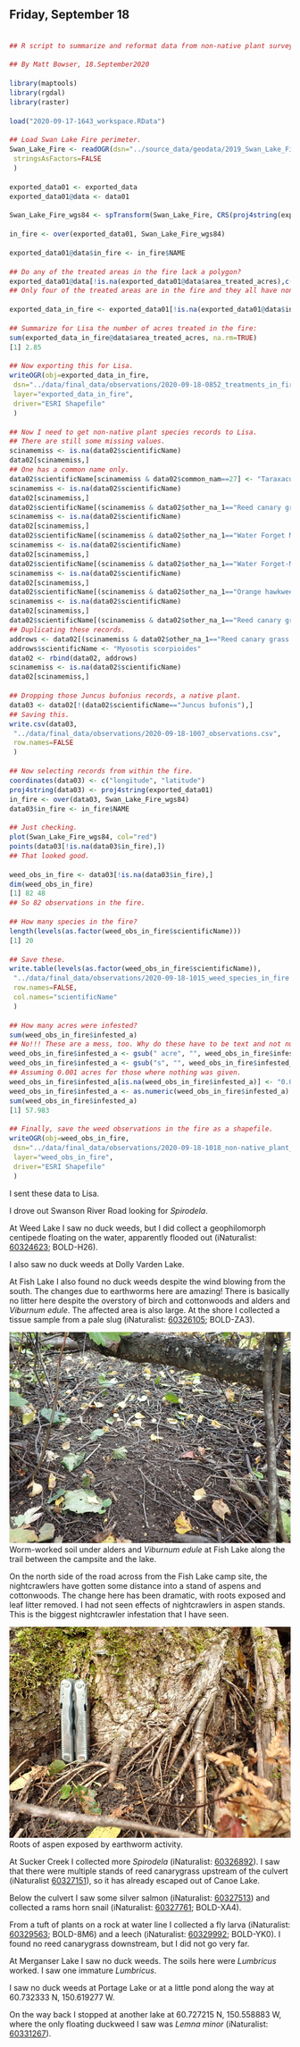 
## Friday, September 18

```r

## R script to summarize and reformat data from non-native plant surveys collected using Survey123.

## By Matt Bowser, 18.September2020

library(maptools)
library(rgdal)
library(raster)

load("2020-09-17-1643_workspace.RData")

## Load Swan Lake Fire perimeter.
Swan_Lake_Fire <- readOGR(dsn="../source_data/geodata/2019_Swan_Lake_Fire/181_Swan_Lake_20190917_1100.shp",
 stringsAsFactors=FALSE 
 ) 

exported_data01 <- exported_data
exported_data01@data <- data01

Swan_Lake_Fire_wgs84 <- spTransform(Swan_Lake_Fire, CRS(proj4string(exported_data01)))

in_fire <- over(exported_data01, Swan_Lake_Fire_wgs84)

exported_data01@data$in_fire <- in_fire$NAME

## Do any of the treated areas in the fire lack a polygon?
exported_data01@data[!is.na(exported_data01@data$area_treated_acres),c("in_fire", "area_treated_acres", "Shape__Are")]
## Only four of the treated areas are in the fire and they all have non-zero shape area values.

exported_data_in_fire <- exported_data01[!is.na(exported_data01@data$in_fire),]

## Summarize for Lisa the number of acres treated in the fire:
sum(exported_data_in_fire@data$area_treated_acres, na.rm=TRUE)
[1] 2.85

## Now exporting this for Lisa.
writeOGR(obj=exported_data_in_fire, 
 dsn="../data/final_data/observations/2020-09-18-0852_treatments_in_fire.shp",
 layer="exported_data_in_fire",
 driver="ESRI Shapefile"
 )

## Now I need to get non-native plant species records to Lisa.
## There are still some missing values.
scinamemiss <- is.na(data02$scientificName)
data02[scinamemiss,]
## One has a common name only.
data02$scientificName[scinamemiss & data02$common_nam==27] <- "Taraxacum officinale F.H. Wigg."
scinamemiss <- is.na(data02$scientificName)
data02[scinamemiss,]
data02$scientificName[(scinamemiss & data02$other_na_1=="Reed canary grass")] <- "Phalaris arundinacea"
scinamemiss <- is.na(data02$scientificName)
data02[scinamemiss,]
data02$scientificName[(scinamemiss & data02$other_na_1=="Water Forget Me Not")] <- "Myosotis scorpioides"
scinamemiss <- is.na(data02$scientificName)
data02[scinamemiss,]
data02$scientificName[(scinamemiss & data02$other_na_1=="Water Forget-Me-Not")] <- "Myosotis scorpioides"
scinamemiss <- is.na(data02$scientificName)
data02[scinamemiss,]
data02$scientificName[(scinamemiss & data02$other_na_1=="Orange hawkweed")] <- "Hieracium aurantiacum"
scinamemiss <- is.na(data02$scientificName)
data02[scinamemiss,]
data02$scientificName[(scinamemiss & data02$other_na_1=="Reed canary grass and meadow forget me not present")] <- "Phalaris arundinacea"
## Duplicating these records.
addrows <- data02[(scinamemiss & data02$other_na_1=="Reed canary grass and meadow forget me not present"),]
addrows$scientificName <- "Myosotis scorpioides"
data02 <- rbind(data02, addrows)
scinamemiss <- is.na(data02$scientificName)
data02[scinamemiss,]

## Dropping those Juncus bufonius records, a native plant.
data03 <- data02[!(data02$scientificName=="Juncus bufonis"),]
## Saving this.
write.csv(data03, 
 "../data/final_data/observations/2020-09-18-1007_observations.csv",
 row.names=FALSE
 )

## Now selecting records from within the fire.
coordinates(data03) <- c("longitude", "latitude")
proj4string(data03) <- proj4string(exported_data01) 
in_fire <- over(data03, Swan_Lake_Fire_wgs84)
data03$in_fire <- in_fire$NAME

## Just checking.
plot(Swan_Lake_Fire_wgs84, col="red")
points(data03[!is.na(data03$in_fire),])
## That looked good.

weed_obs_in_fire <- data03[!is.na(data03$in_fire),]
dim(weed_obs_in_fire)
[1] 82 48
## So 82 observations in the fire.

## How many species in the fire?
length(levels(as.factor(weed_obs_in_fire$scientificName)))
[1] 20

## Save these.
write.table(levels(as.factor(weed_obs_in_fire$scientificName)), 
 "../data/final_data/observations/2020-09-18-1015_weed_species_in_fire.csv",
 row.names=FALSE,
 col.names="scientificName"
 )
 
## How many acres were infested?
sum(weed_obs_in_fire$infested_a)
## No!!! These are a mess, too. Why do these have to be text and not numeric?
weed_obs_in_fire$infested_a <- gsub(" acre", "", weed_obs_in_fire$infested_a) 
weed_obs_in_fire$infested_a <- gsub("s", "", weed_obs_in_fire$infested_a)
## Assuming 0.001 acres for those where nothing was given.
weed_obs_in_fire$infested_a[is.na(weed_obs_in_fire$infested_a)] <- "0.001"
weed_obs_in_fire$infested_a <- as.numeric(weed_obs_in_fire$infested_a)
sum(weed_obs_in_fire$infested_a)
[1] 57.983

## Finally, save the weed observations in the fire as a shapefile.
writeOGR(obj=weed_obs_in_fire, 
 dsn="../data/final_data/observations/2020-09-18-1018_non-native_plant_obs_in_fire.shp",
 layer="weed_obs_in_fire",
 driver="ESRI Shapefile"
 ) 
```

I sent these data to Lisa.

I drove out Swanson River Road looking for *Spirodela*.

At Weed Lake I saw no duck weeds, but I did collect a geophilomorph centipede floating on the water, apparently flooded out (iNaturalist: [60324623](https://www.inaturalist.org/observations/60324623); BOLD-H26).

I also saw no duck weeds at Dolly Varden Lake.

At Fish Lake I also found no duck weeds despite the wind blowing from the south. The changes due to earthworms here are amazing! There is basically no litter here despite the overstory of birch and cottonwoods and alders and *Viburnum edule*. The affected area is also large. At the shore I collected a tissue sample from a pale slug (iNaturalist: [60326105](https://www.inaturalist.org/observations/60326105); BOLD-ZA3).

![Worm-worked soil under alders and *Viburnum edule* at Fish Lake along the trail between the campsite and the lake.](2020-09-18_soil_surface_at_Fish_Lake.jpg)\
Worm-worked soil under alders and *Viburnum edule* at Fish Lake along the trail between the campsite and the lake.

On the north side of the road across from the Fish Lake camp site, the nightcrawlers have gotten some distance into a stand of aspens and cottonwoods. The change here has been dramatic, with roots exposed and leaf litter removed. I had not seen effects of nightcrawlers in aspen stands. This is the biggest nightcrawler infestation that I have seen.

![Roots of aspen exposed by earthworm activity.](2020-09-18_exposed_roots.jpg)\
Roots of aspen exposed by earthworm activity.

At Sucker Creek I collected more *Spirodela* (iNaturalist: [60326892](https://www.inaturalist.org/observations/60326892)). I saw that there were multiple stands of reed canarygrass upstream of the culvert (iNaturalist [60327151](https://www.inaturalist.org/observations/60327151)), so it has already escaped out of Canoe Lake.

Below the culvert I saw some silver salmon (iNaturalist: [60327513](https://www.inaturalist.org/observations/60327513)) and collected a rams horn snail (iNaturalist: [60327761](https://www.inaturalist.org/observations/60327761); BOLD-XA4).

From a tuft of plants on a rock at water line I collected a fly larva (iNaturalist: [60329563](https://www.inaturalist.org/observations/60329563); BOLD-8M6) and a leech (iNaturalist: [60329992](https://www.inaturalist.org/observations/60329992); BOLD-YK0). I found no reed canarygrass downstream, but I did not go very far.

At Merganser Lake I saw no duck weeds. The soils here were *Lumbricus* worked. I saw one immature *Lumbricus*.

I saw no duck weeds at Portage Lake or at a little pond along the way at 60.732333 N, 150.619277 W.

On the way back I stopped at another lake at 60.727215 N, 150.558883 W, where the only floating duckweed I saw was *Lemna minor* (iNaturalist: [60331267](https://www.inaturalist.org/observations/60331267)).
